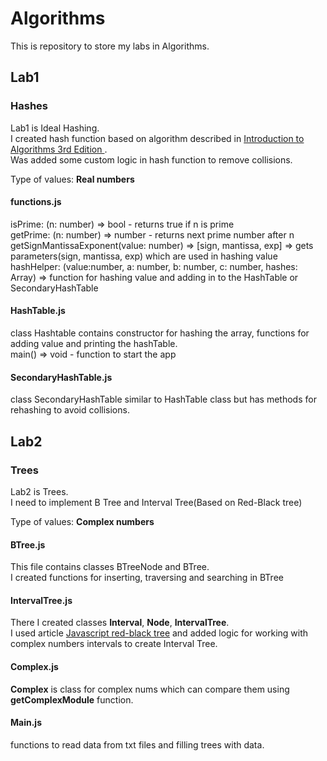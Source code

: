 # Algorithms
This is repository to store my labs in Algorithms.

## Lab1 
### Hashes
Lab1 is Ideal Hashing. <br />I created hash function based on algorithm described in [Introduction to Algorithms 3rd Edition ](https://www.flipkart.com/introduction-algorithms-3rd/p/itmdwxyrafdburzg?pid=9788120340077&affid=sandeepgfg).<br />Was added some custom logic in hash function to remove collisions.

Type of values: **Real numbers**

#### functions.js
isPrime: (n: number) => bool - returns true if n is prime<br />
getPrime: (n: number) => number - returns next prime number after n<br />
getSignMantissaExponent(value: number) => [sign, mantissa, exp] => gets parameters(sign, mantissa, exp) which are used in hashing value<br />
hashHelper: (value:number, a: number, b: number, c: number, hashes: Array) => function for hashing value and adding in to the HashTable or SecondaryHashTable<br />

#### HashTable.js
class Hashtable contains constructor for hashing the array, functions for adding value and printing the hashTable.<br />
main() => void - function to start the app

#### SecondaryHashTable.js
class SecondaryHashTable similar to HashTable class but has methods for rehashing to avoid collisions.

## Lab2
### Trees
Lab2 is Trees. <br />
I need to implement B Tree and Interval Tree(Based on Red-Black tree)

Type of values: **Complex numbers**

#### BTree.js
This file contains classes BTreeNode and BTree.<br />
I created functions for inserting, traversing and searching in BTree

#### IntervalTree.js
There I created classes **Interval**, **Node**, **IntervalTree**.<br />
I used article [Javascript red-black tree](https://dev.to/igorok/javascript-red-black-tree-4703) and added logic for working with complex numbers intervals to create Interval Tree.

#### Complex.js
**Complex** is class for complex nums which can compare them using **getComplexModule** function.

#### Main.js
functions to read data from txt files and filling trees with data.
